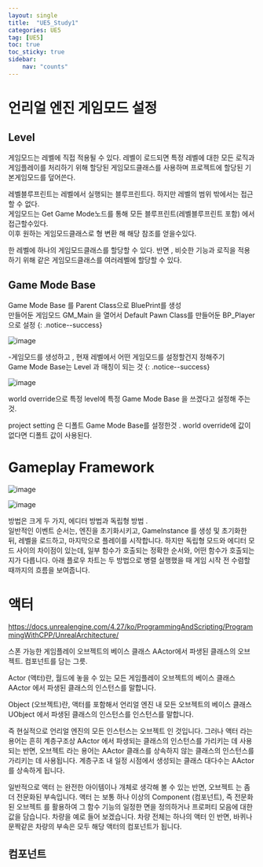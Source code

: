 ```yaml
---
layout: single
title:  "UE5_Study1"
categories: UE5
tag: [UE5]
toc: true
toc_sticky: true
sidebar:
    nav: "counts"
---
```


# 언리얼 엔진 게임모드 설정

## Level
게임모드는 레벨에 직접 적용될 수 있다. 레벨이 로드되면 특정 레벨에 대한 모든 로직과 게임플레이를 처리하기 위해 할당된 게임모드클래스를 사용하며 프로젝트에 할당된 기본게임모드를 덮어쓴다.   

레벨블루프린트는 레벨에서 실행되는 블루프린트다. 하지만 레벨의 범위 밖에서는 접근할 수 없다.   
게임모드는 Get Game Mode노드를 통해 모든 블루프린트(레벨블루프린트 포함) 에서 접근할수있다.   
이후 원하는 게임모드클래스로 형 변환 해 해당 참조를 얻을수있다.   

한 레벨에 하나의 게임모드클래스를 할당할 수 있다. 반면 , 비슷한 기능과 로직을 적용하기 위해 같은 게임모드클래스를 여러레벨에 할당할 수 있다.



## Game Mode Base

Game Mode Base 를 Parent Class으로 BluePrint를 생성   
만들어둔 게임모드 GM_Main 을 열어서 Default Pawn Class를 만들어둔 BP_Player으로 설정
{: .notice--success}
  
![image](https://github.com/silverlnng/UnrealEngine_ShootingClass3/assets/112385982/17381549-05f6-4707-b66f-8badca831420)


-게임모드를 생성하고 , 현재 레벨에서 어떤 게임모드를 설정할건지 정해주기  
Game Mode Base는 Level 과 매칭이 되는 것
{: .notice--success}

![image](https://github.com/silverlnng/DatastructureStudy/assets/112385982/21f6f07e-5ba8-4425-b746-c724582a515d)

world override으로 특정 level에 특정 Game Mode Base 을 쓰겠다고 설정해 주는 것. 

project setting 은 디폴트 Game Mode Base를 설정한것 . world override에 값이 없다면 디폴트 값이 사용된다.

# Gameplay Framework

![image](https://github.com/silverlnng/MultiTeamProject/assets/112385982/d2043ddb-04b4-4c9a-9677-c5ba786aa98e)



![image](https://github.com/silverlnng/MultiTeamProject/assets/112385982/48b83c1f-dcf6-4600-9f84-6202b3de4e52)

방법은 크게 두 가지, 에디터 방법과 독립형 방법 .    
일반적인 이벤트 순서는, 엔진을 초기화시키고, GameInstance 를 생성 및 초기화한 뒤, 레벨을 로드하고, 마지막으로 플레이를 시작합니다. 
하지만 독립형 모드와 에디터 모드 사이의 차이점이 있는데, 일부 함수가 호출되는 정확한 순서와, 어떤 함수가 호출되는지가 다릅니다. 아래 플로우 차트는 두 방법으로 병렬 실행했을 때 게임 시작 전 수렴할 때까지의 흐름을 보여줍니다.

# 액터

<https://docs.unrealengine.com/4.27/ko/ProgrammingAndScripting/ProgrammingWithCPP/UnrealArchitecture/>

<div class="notice--primary" markdown="1"> 스폰 가능한 게임플레이 오브젝트의 베이스 클래스 AActor에서 파생된 클래스의 오브젝트. 컴포넌트를 담는 그릇.  </div>

Actor (액터)란, 월드에 놓을 수 있는 모든 게임플레이 오브젝트의 베이스 클래스 AActor 에서 파생된 클래스의 인스턴스를 말합니다.

Object (오브젝트)란, 액터를 포함해서 언리얼 엔진 내 모든 오브젝트의 베이스 클래스 UObject 에서 파생된 클래스의 인스턴스를 인스턴스를 말합니다. 

즉 현실적으로 언리얼 엔진의 모든 인스턴스는 오브젝트 인 것입니다. 
그러나 액터 라는 용어는 흔히 계층구조상 AActor 에서 파생되는 클래스의 인스턴스를 가리키는 데 사용되는 반면, 오브젝트 라는 용어는 AActor 클래스를 상속하지 않는 클래스의 인스턴스를 가리키는 데 사용됩니다. 계층구조 내 일정 시점에서 생성되는 클래스 대다수는 AActor 를 상속하게 됩니다.

일반적으로 액터 는 완전한 아이템이나 개체로 생각해 볼 수 있는 반면, 오브젝트 는 좀 더 전문화된 부속입니다. 
액터 는 보통 하나 이상의 Component (컴포넌트), 즉 전문화된 오브젝트 를 활용하여 그 함수 기능의 일정한 면을 정의하거나 프로퍼티 모음에 대한 값을 담습니다. 차량을 예로 들어 보겠습니다. 차량 전체는 하나의 액터 인 반면, 바퀴나 문짝같은 차량의 부속은 모두 해당 액터의 컴포넌트가 됩니다.

## 컴포넌트

